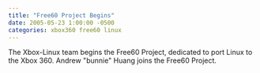 ```yaml
---
title: "Free60 Project Begins"
date: 2005-05-23 1:00:00 -0500
categories: xbox360 free60 linux
---
```


The Xbox-Linux team begins the Free60 Project, dedicated to port Linux  to the Xbox 360. Andrew "bunnie" Huang joins the Free60 Project.